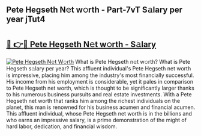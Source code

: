 ## Pete Hegseth N𝚎t w𝚘rth - Part-7vT S𝚊lary per year jTut4

# <h2><a href="http://gc4kpzm.nevu.top/?p=Pete+Hegseth">🔗 👉🔴 Pete Hegseth N𝚎t w𝚘rth - S𝚊lary</a></h2>

[![Pete Hegseth N𝚎t W𝚘rth](https://i.imgur.com/Oavwk0R.jpeg)](http://gc4kpzm.nevu.top/?p=Pete+Hegseth)
What is Pete Hegseth n𝚎t w𝚘rth? What is Pete Hegseth s𝚊lary per year?
This affluent individual's Pete Hegseth net worth is impressive, placing him among the industry's most financially successful. His income from his employment is considerable, yet it pales in comparison to Pete Hegseth net worth, which is thought to be significantly larger thanks to his numerous business pursuits and real estate investments. With a Pete Hegseth net worth that ranks him among the richest individuals on the planet, this man is renowned for his business acumen and financial acumen. This affluent individual, whose Pete Hegseth net worth is in the billions and who earns an impressive salary, is a prime demonstration of the might of hard labor, dedication, and financial wisdom.
